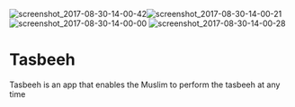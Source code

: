![screenshot_2017-08-30-14-00-42](https://user-images.githubusercontent.com/24195338/29898009-e3f66efc-8de3-11e7-8f1a-657bd6d1086b.jpg)![screenshot_2017-08-30-14-00-21](https://user-images.githubusercontent.com/24195338/29898007-e3dbb5bc-8de3-11e7-996b-3ab63eeccda5.jpg)![screenshot_2017-08-30-14-00-00](https://user-images.githubusercontent.com/24195338/29898010-e40c5f32-8de3-11e7-8edb-98384aae661e.jpg)   ![screenshot_2017-08-30-14-00-28](https://user-images.githubusercontent.com/24195338/29898008-e3e9e100-8de3-11e7-9429-719068227d99.jpg)   

# Tasbeeh
Tasbeeh is an app that enables the Muslim to perform the tasbeeh at any time
